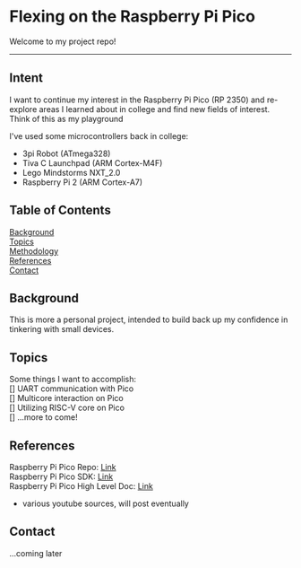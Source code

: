 # Flexing on the Raspberry Pi Pico

Welcome to my project repo!

---

## Intent

I want to continue my interest in the Raspberry Pi Pico (RP 2350) and re-explore areas I learned about in college and find new fields of interest. Think of this as my playground

I've used some microcontrollers back in college:
- 3pi Robot (ATmega328)
- Tiva C Launchpad (ARM Cortex-M4F)
- Lego Mindstorms NXT_2.0
- Raspberry Pi 2 (ARM Cortex-A7)

## Table of Contents

[Background](#background)<br>
[Topics](#topics)<br>
[Methodology](#methodology)<br>
[References](#references)<br>
[Contact](#contact)<br>

## Background

This is more a personal project, intended to build back up my confidence in tinkering with small devices.

## Topics

Some things I want to accomplish:<br> 
[] UART communication with Pico<br>
[] Multicore interaction on Pico<br>
[] Utilizing RISC-V core on Pico<br>
[] ...more to come!

## References
Raspberry Pi Pico Repo: [Link](https://github.com/raspberrypi/pico-sdk)<br>
Raspberry Pi Pico SDK: [Link](https://datasheets.raspberrypi.com/pico/raspberrypi-pico-c-sdk.pdf)<br>
Raspberry Pi Pico High Level Doc: [Link](https://www.raspberrypi.com/documentation/pico-sdk/high_level.html#)<br>
- various youtube sources, will post eventually

## Contact
...coming later
